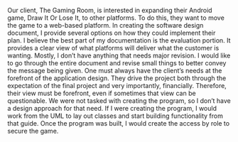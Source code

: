 Our client, The Gaming Room, is interested in expanding their Android game, Draw It Or Lose It, to other platforms. To do this, they want to move the game to a web-based platform. 
In creating the software design document, I provide several options on how they could implement their plan. I believe the best part of my documentation is the evaluation portion. It provides a clear view of what platforms will deliver what the customer is wanting. 
Mostly, I don’t have anything that needs major revision. I would like to go through the entire document and revise small things to better convey the message being given. 
One must always have the client’s needs at the forefront of the application design. They drive the project both through the expectation of the final project and very importantly, financially. Therefore, their view must be forefront, even if sometimes that view can be questionable. 
We were not tasked with creating the program, so I don’t have a design approach for that need. If I were creating the program, I would work from the UML to lay out classes and start building functionality from that guide. Once the program was built, I would create the access by role to secure the game. 

